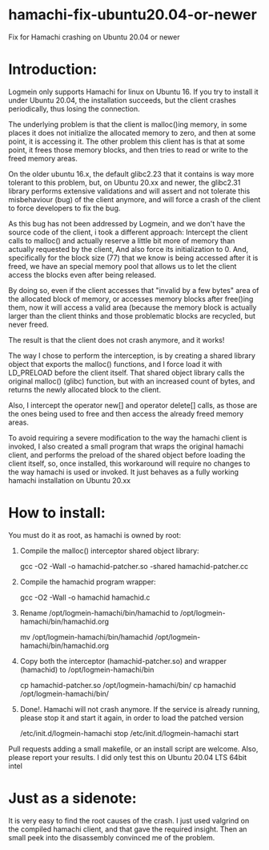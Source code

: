 # hamachi-fix-ubuntu20.04-or-newer
Fix for Hamachi crashing on Ubuntu 20.04 or newer

Introduction:
============

Logmein only supports Hamachi for linux on Ubuntu 16. If you try to install it under Ubuntu 20.04, the installation succeeds, but the client crashes periodically, thus losing the connection.

The underlying problem is that the client is malloc()ing memory, in some places it does not initialize the allocated memory to zero, and then at some point, it is accessing it. The other problem this client has is that at some point, it frees those memory blocks, and then tries to read or write to the freed memory areas.

On the older ubuntu 16.x, the default glibc2.23 that it contains is way more tolerant to this problem, but, on Ubuntu 20.xx and newer, the glibc2.31 library performs extensive validations and will assert and not tolerate this misbehaviour (bug) of the client anymore, and will force a crash of the client to force developers to fix the bug.

As this bug has not been addressed by Logmein, and we don't have the source code of the client, i took a different approach: Intercept the client calls to malloc() and actually reserve a little bit more of memory than actually requested by the client, And also force its initialization to 0. And, specifically for the block size (77) that we know is being accessed after it is freed, we have an special memory pool that allows us to let the client access the blocks even after being released.

By doing so, even if the client accesses that "invalid by a few bytes" area of the allocated block of memory, or accesses memory blocks after free()ing them, now it will access a valid area (because the memory block is actually larger than the client thinks and those problematic blocks are recycled, but never freed.

The result is that the client does not crash anymore, and it works!

The way I chose to perform the interception, is by creating a shared library object that exports the malloc() functions, and I force load it with LD_PRELOAD before the client itself. That shared object library calls the original malloc() (glibc) function, but with an increased count of bytes, and returns the newly allocated block to the client.

Also, I intercept the operator new[] and operator delete[] calls, as those are the ones being used to free and then access the already freed memory areas.

To avoid requiring a severe modification to the way the hamachi client is invoked, I also created a small program that wraps the original hamachi client, and performs the preload of the shared object before loading the client itself, so, once installed, this workaround will require no changes to the way hamachi is used or invoked. It just behaves as a fully working hamachi installation on Ubuntu 20.xx

How to install:
==============

You must do it as root, as hamachi is owned by root:

1) Compile the malloc() interceptor shared object library:

	gcc -O2 -Wall -o hamachid-patcher.so -shared hamachid-patcher.cc
	
2) Compile the hamachid program wrapper:

	gcc -O2 -Wall -o hamachid hamachid.c
	
3) Rename /opt/logmein-hamachi/bin/hamachid to /opt/logmein-hamachi/bin/hamachid.org

	mv /opt/logmein-hamachi/bin/hamachid /opt/logmein-hamachi/bin/hamachid.org
	
4) Copy both the interceptor (hamachid-patcher.so) and wrapper (hamachid) to /opt/logmein-hamachi/bin

	cp hamachid-patcher.so /opt/logmein-hamachi/bin/
	cp hamachid /opt/logmein-hamachi/bin/
	
5) Done!. Hamachi will not crash anymore. If the service is already running, please stop it and start it again, in order to load the patched version

	/etc/init.d/logmein-hamachi stop
	/etc/init.d/logmein-hamachi start
	


Pull requests adding a small makefile, or an install script are welcome. 
Also, please report your results. I did only test this on Ubuntu 20.04 LTS 64bit intel

Just as a sidenote:
==================

It is very easy to find the root causes of the crash. I just used valgrind on the compiled hamachi client, and that gave the required insight. Then an small peek into the disassembly convinced me of the problem.
